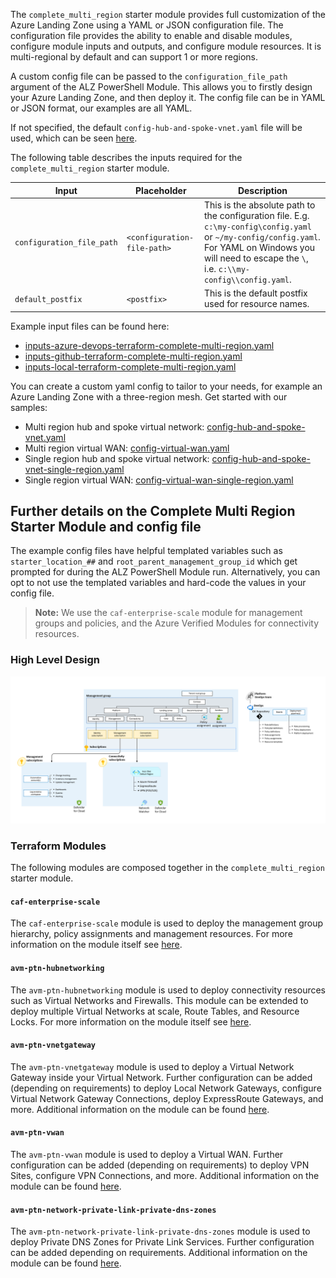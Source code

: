 <!-- markdownlint-disable first-line-h1 -->
The `complete_multi_region` starter module provides full customization of the Azure Landing Zone using a YAML or JSON configuration file. The configuration file provides the ability to enable and disable modules, configure module inputs and outputs, and configure module resources. It is multi-regional by default and can support 1 or more regions.

A custom config file can be passed to the `configuration_file_path` argument of the ALZ PowerShell Module. This allows you to firstly design your Azure Landing Zone, and then deploy it. The config file can be in YAML or JSON format, our examples are all YAML.

If not specified, the default `config-hub-and-spoke-vnet.yaml` file will be used, which can be seen [here](https://github.com/Azure/alz-terraform-accelerator/blob/main/templates/complete_multi_region/config-hub-and-spoke-vnet.yaml).

The following table describes the inputs required for the `complete_multi_region` starter module.

| Input | Placeholder | Description |
| - | -- | --- |
| `configuration_file_path` | `<configuration-file-path>` | This is the absolute path to the configuration file. E.g. `c:\my-config\config.yaml` or `~/my-config/config.yaml`. For YAML on Windows you will need to escape the `\`, i.e. `c:\\my-config\\config.yaml`. |
| `default_postfix` | `<postfix>` | This is the default postfix used for resource names. |

Example input files can be found here:

- [inputs-azure-devops-terraform-complete-multi-region.yaml][example_powershell_inputs_azure_devops_terraform_complete_multi_region]
- [inputs-github-terraform-complete-multi-region.yaml][example_powershell_inputs_github_terraform_complete_multi_region]
- [inputs-local-terraform-complete-multi-region.yaml][example_powershell_inputs_local_terraform_complete_multi_region]

You can create a custom yaml config to tailor to your needs, for example an Azure Landing Zone with a three-region mesh. Get started with our samples:

- Multi region hub and spoke virtual network: [config-hub-and-spoke-vnet.yaml][example_starter_module_complete_config_hub_spoke_multi_region]
- Multi region virtual WAN: [config-virtual-wan.yaml][example_starter_module_complete_config_vwan_multi_region]
- Single region hub and spoke virtual network: [config-hub-and-spoke-vnet-single-region.yaml][example_starter_module_complete_config_hub_spoke_single_region]
- Single region virtual WAN: [config-virtual-wan-single-region.yaml][example_starter_module_complete_config_vwan_single_region]

## Further details on the Complete Multi Region Starter Module and config file

The example config files have helpful templated variables such as `starter_location_##` and `root_parent_management_group_id` which get prompted for during the ALZ PowerShell Module run. Alternatively, you can opt to not use the templated variables and hard-code the values in your config file.

> **Note:** We use the `caf-enterprise-scale` module for management groups and policies, and the Azure Verified Modules for connectivity resources.

### High Level Design

![Alt text](./media/starter-module-hubnetworking.png)

### Terraform Modules

The following modules are composed together in the `complete_multi_region` starter module.

#### `caf-enterprise-scale`

The `caf-enterprise-scale` module is used to deploy the management group hierarchy, policy assignments and management resources. For more information on the module itself see [here](https://github.com/Azure/terraform-azurerm-caf-enterprise-scale).

#### `avm-ptn-hubnetworking`

The `avm-ptn-hubnetworking` module is used to deploy connectivity resources such as Virtual Networks and Firewalls.
This module can be extended to deploy multiple Virtual Networks at scale, Route Tables, and Resource Locks. For more information on the module itself see [here](https://github.com/Azure/terraform-azurerm-avm-ptn-hu).

#### `avm-ptn-vnetgateway`

The `avm-ptn-vnetgateway` module is used to deploy a Virtual Network Gateway inside your Virtual Network. Further configuration can be added (depending on requirements) to deploy Local Network Gateways, configure Virtual Network Gateway Connections, deploy ExpressRoute Gateways, and more. Additional information on the module can be found [here](https://github.com/Azure/terraform-azurerm-avm-ptn-vnetgateway).

#### `avm-ptn-vwan`

The `avm-ptn-vwan` module is used to deploy a Virtual WAN. Further configuration can be added (depending on requirements) to deploy VPN Sites, configure VPN Connections, and more. Additional information on the module can be found [here](https://github.com/Azure/terraform-azurerm-avm-ptn-vwan).

#### `avm-ptn-network-private-link-private-dns-zones`

The `avm-ptn-network-private-link-private-dns-zones` module is used to deploy Private DNS Zones for Private Link Services. Further configuration can be added depending on requirements. Additional information on the module can be found [here](https://github.com/Azure/terraform-azurerm-avm-ptn-network-private-link-private-dns-zones).

 [//]: # (************************)
 [//]: # (INSERT LINK LABELS BELOW)
 [//]: # (************************)

[example_starter_module_complete_config_hub_spoke_single_region]: https://raw.githubusercontent.com/Azure/alz-terraform-accelerator/refs/heads/main/templates/complete_multi_region/config-hub-and-spoke-vnet-single-region.yaml "Example - Starter Module Config - Complete - Hub and Spoke VNet Single Region"
[example_starter_module_complete_config_vwan_single_region]: https://raw.githubusercontent.com/Azure/alz-terraform-accelerator/refs/heads/main/templates/complete_multi_region/config-virtual-wan-single-region.yaml "Example - Starter Module Config - Complete - Virtual WAN Single Region"
[example_starter_module_complete_config_hub_spoke_multi_region]: https://raw.githubusercontent.com/Azure/alz-terraform-accelerator/refs/heads/main/templates/complete_multi_region/config-hub-and-spoke-vnet.yaml "Example - Starter Module Config - Complete - Hub and Spoke VNet Multi Region"
[example_starter_module_complete_config_vwan_multi_region]: https://raw.githubusercontent.com/Azure/alz-terraform-accelerator/refs/heads/main/templates/complete_multi_region/config-virtual-wan.yaml "Example - Starter Module Config - Complete - Virtual WAN Multi Region"
[example_powershell_inputs_azure_devops_terraform_complete_multi_region]:     examples/powershell-inputs/inputs-azure-devops-terraform-complete-multi-region.yaml "Example - PowerShell Inputs - Azure DevOps - Terraform - Complete Multi Region"
[example_powershell_inputs_github_terraform_complete_multi_region]:     examples/powershell-inputs/inputs-github-terraform-complete-multi-region.yaml "Example - PowerShell Inputs - GitHub - Terraform - Complete Multi Region"
[example_powershell_inputs_local_terraform_complete_multi_region]:     examples/powershell-inputs/inputs-local-terraform-complete-multi-region.yaml "Example - PowerShell Inputs - Local - Terraform - Complete Multi Region"

